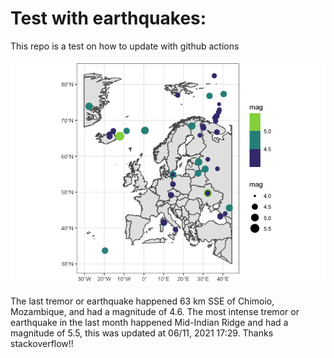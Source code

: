 <!-- README.md is generated from README.Rmd. Please edit that file -->

Test with earthquakes:
======================

This repo is a test on how to update with github actions

![](man/figures/README-unnamed-chunk-2-1.png)

The last tremor or earthquake happened 63 km SSE of Chimoio, Mozambique,
and had a magnitude of 4.6. The most intense tremor or earthquake in the
last month happened Mid-Indian Ridge and had a magnitude of 5.5, this
was updated at 06/11, 2021 17:29. Thanks stackoverflow!!
